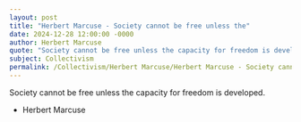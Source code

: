 ```yaml
---
layout: post
title: "Herbert Marcuse - Society cannot be free unless the"
date: 2024-12-28 12:00:00 -0000
author: Herbert Marcuse
quote: "Society cannot be free unless the capacity for freedom is developed."
subject: Collectivism
permalink: /Collectivism/Herbert Marcuse/Herbert Marcuse - Society cannot be free unless the
---
```


Society cannot be free unless the capacity for freedom is developed.

- Herbert Marcuse
